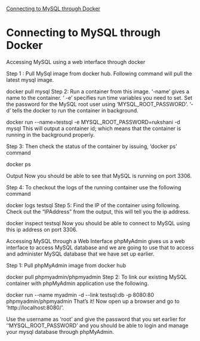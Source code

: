 [Connecting to MySQL through Docker](https://medium.com/coderscorner/connecting-to-mysql-through-docker-997aa2c090cc)

# Connecting to MySQL through Docker
Accessing MySQL using a web interface through docker

Step 1 : Pull MySql image from docker hub. Following command will pull the latest mysql image.

docker pull mysql
Step 2: Run a container from this image. ‘-name’ gives a name to the container. ‘ -e’ specifies run time variables you need to set. Set the password for the MySQL root user using ‘MYSQL_ROOT_PASSWORD’. ‘-d’ tells the docker to run the container in background.

docker run --name=testsql -e MYSQL_ROOT_PASSWORD=rukshani -d mysql 
This will output a container id; which means that the container is running in the background properly.

Step 3: Then check the status of the container by issuing, ‘docker ps’ command

docker ps

Output
Now you should be able to see that MySQL is running on port 3306.

Step 4: To checkout the logs of the running container use the following command

docker logs testsql
Step 5: Find the IP of the container using following. Check out the “IPAddress” from the output, this will tell you the ip address.

docker inspect testsql
Now you should be able to connect to MySQL using this ip address on port 3306.

Accessing MySQL through a Web Interface
phpMyAdmin gives us a web interface to access MySQL database and we are going to use that to access and administer MySQL database that we have set up earlier.

Step 1: Pull phpMyAdmin image from docker hub

docker pull phpmyadmin/phpmyadmin
Step 2: To link our existing MySQL container with phpMyAdmin application use the following.

docker run --name myadmin -d --link testsql:db -p 8080:80 phpmyadmin/phpmyadmin 
That’s it! Now open up a browser and go to ‘http://localhost:8080/’.

Use the username as ‘root’ and give the password that you set earlier for ‘‘MYSQL_ROOT_PASSWORD’ and you should be able to login and manage your mysql database through phpMyAdmin.